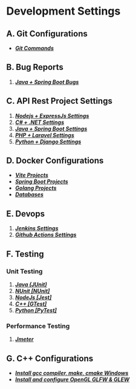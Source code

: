 # Development Settings

## A. Git Configurations

- ***[Git Commands](languages/git.md)***

## B. Bug Reports

1. ***[Java + Spring Boot Bugs](bugs/java.md)***

## C. API Rest Project Settings

1. ***[Nodejs + ExpressJs Settings](languages/nodejs.md)*** 
2. ***[C# + .NET Settings](languages/csharp.md)***
3. ***[Java + Spring Boot Settings](languages/java.md)***
4. ***[PHP + Laravel Settings](languages/php.md)***
5. ***[Python + Django Settings](languages/python.md)***

## D. Docker Configurations

- ***[Vite Projects](docker/vite_projects.md)***
- ***[Spring Boot Projects](docker/springboot-projects.md)***
- ***[Golang Projects](docker/golang_projects.md)***
- ***[Databases](docker/databases.md)***

## E. Devops

1. ***[Jenkins Settings](CI&CD/jenkins.md)***
2. ***[Github Actions Settings](CI&CD/githubactions.md)***

## F. Testing

### Unit Testing

1. ***[Java (JUnit)](testing/JavaUnitTest.md)***
2. ***[NUnit [NUnit]](testing/CsharpUnitTest.md)***
3. ***[NodeJs [Jest]](testing/NodeJsUnitTest.md)***
4. ***[C++ [GTest]](testing/CppUnitTest.md)***
5. ***[Python [PyTest]](testing/CppUnitTest.md)***

### Performance Testing
1. ***[Jmeter](testing/Jmeter.md)***

## G. C++ Configurations

- ***[Install gcc compiler, make, cmake Windows](languages/cpp.md)***
- ***[Install and configure OpenGL GLFW & GLEW](cpp/opengl.md)***
